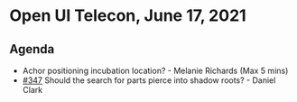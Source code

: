 # Open UI Telecon, June 17, 2021

## Agenda
- Achor positioning incubation location? - Melanie Richards (Max 5 mins)
- [#347](https://github.com/openui/open-ui/issues/347) Should the search for parts pierce into shadow roots? - Daniel Clark
